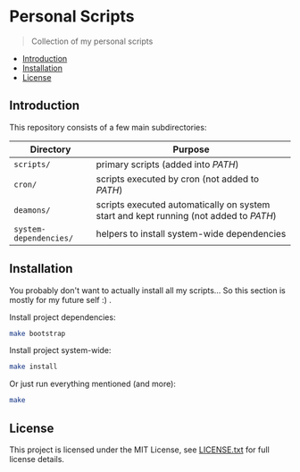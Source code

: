 # Personal Scripts

> Collection of my personal scripts

<!-- toc -->

- [Introduction](#introduction)
- [Installation](#installation)
- [License](#license)

<!-- tocstop -->

## Introduction

This repository consists of a few main subdirectories:

| Directory              | Purpose                                                                               |
|------------------------|---------------------------------------------------------------------------------------|
| `scripts/`             | primary scripts (added into _PATH_)                                                   |
| `cron/`                | scripts executed by cron (not added to _PATH_)                                        |
| `deamons/`             | scripts executed automatically on system start and kept running (not added to _PATH_) |
| `system-dependencies/` | helpers to install system-wide dependencies                                           |

## Installation

You probably don't want to actually install all my scripts…
So this section is mostly for my future self :\) .

Install project dependencies:

```bash
make bootstrap
```

Install project system-wide:

```bash
make install
```

Or just run everything mentioned (and more):

```bash
make
```

## License

This project is licensed under the MIT License, see
[LICENSE.txt](LICENSE.txt) for full license details.
